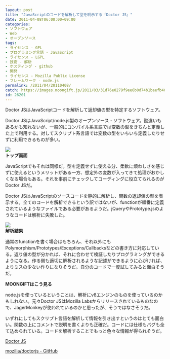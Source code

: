 ```yaml
---
layout: post
title: "JavaScriptのコードを解析して型を明示する「Doctor JS」"
date: 2011-04-08T06:00:00+09:00
categories:
- ソフトウェア
- Web
- オープンソース
tags: 
- ライセンス - GPL
- プログラミング言語 - JavaScript
- ライセンス - LGPL
- 技術 - 解析
- ホスティング - github
- 開発
- ライセンス - Mozilla Public License
- フレームワーク - node.js
permalink: /2011/04/20110408/
catch: https://images.moongift.jp/2011/03/31d76e0279f9ee6b0d74b1baefb4673d.png
id: 26201
---
```

Doctor JSはJavaScriptコードを解析して返却値の型を特定するソフトウェア。

  

Doctor JSはJavaScript/node.js製のオープンソース・ソフトウェア。勘違いもあるかも知れないが、一般的にコンパイル系言語では変数の型をきちんと定義した上で利用する。対してスクリプト系言語では変数の型をいちいち定義したりせずに利用できるものが多い。

  

![](https://images.moongift.jp/2011/03/aef2c765dc2b3ef7d564f24154a73094.png)  
**トップ画面**

  

JavaScriptでもそれは同様だ。型を定義せずに使える分、柔軟に煩わしさを感じずに使えるというメリットがある一方、想定外の変数が入ってきて処理がおかしくなる場合もある。それを事前にチェックしてコーディングに役立てられるのがDoctor JSだ。

  
<!--more-->  

Doctor JSはJavaScriptのソースコードを静的に解析し、関数の返却値の型を表示する。全てのコードを解析できるという訳ではないが、functionが順番に定義されているようなファイルである必要があるようだ。jQueryやPrototype.jsのようなコードは解析に失敗した。

  

![](https://images.moongift.jp/2011/03/31d76e0279f9ee6b0d74b1baefb4673d.png)  
**解析結果**

  

通常のfunctionを書く場合はもちろん、それ以外にもPolymorphism/Prototypes/Exceptions/Callbacksなどの書き方に対応している。返り値の型が分かれば、それに合わせて検証したりプログラミングができるようになる。作る側も適切に解析されるような記述ができるように心がければ、よりミスの少ない作りになりそうだ。自分のコードで一度試してみると面白そうだ。

  
  
  

**MOONGIFTはこう見る**

  

node.jsを使っているということは、解析にv8エンジンのものを使っているのかもしれない。元々Doctor JSはMozilla Labsからリリースされているものなので、JagerMonkeyが使われているのかと思ったが、そうではなさそうだ。

  

いずれにしてもスクリプト言語を解析して情報を引き出すというのはとても面白い。関数の上にコメントで説明を書くよりも正確だ。コードには仕様もバグも全て込められている。コードを解析することでもっと色々な情報が得られそうだ。

  

[Doctor JS](http://doctorjs.org/)

  

[mozilla/doctorjs - GitHub](https://github.com/mozilla/doctorjs)

